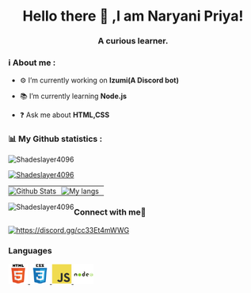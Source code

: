 <h1 align="center">Hello there 👋 ,I am Naryani Priya!</h1>

<h3 align="center">A curious learner.</h3>
<h3 align="left" >ℹ️ About me :</h3>

- ⚙️ I’m currently working on **Izumi(A Discord bot)**

- 📚 I’m currently learning **Node.js**

- ❓ Ask me about **HTML,CSS**


<h3 align="left"> 📊 My Github statistics :</h3>
  
  
<p align="left"> <img src="https://komarev.com/ghpvc/?username=Shadeslayer4096&label=Profile%20views&color=2c6fdb&style=flat" alt="Shadeslayer4096" /> </p>
  
<p align="left"> <a href="https://github.com/ryo-ma/github-profile-trophy"><img src="https://github-profile-trophy.vercel.app/?username=Shadeslayer4096&column=3&margin-w=12&margin-h=12&theme=darkhub" alt="Shadeslayer4096" /></a> </p>
  

<table>

<tr>

<td align="center" style="padding:0;width:50%;">

<img align="center" style="padding:0;" src="https://github-readme-stats.vercel.app/api?username=Shadeslayer4096&show_icons=true&theme=dark&hide_border=true" alt="Github Stats" />

</td>

<td align="center" style="padding:0;width:50%;"td>

<img align="center" style="padding:0;" src="https://github-readme-stats.vercel.app/api/top-langs/?username=Shadeslayer4096" alt="My langs"/>

</td>

</tr>

</table>
  

<p><img align="left" src="https://github-readme-streak-stats.herokuapp.com/?user=Shadeslayer4096&theme=dark" alt="Shadeslayer4096" /></p>
  
  
<h3 align="left">Connect with me💬</h3>
<p align="left">
<a href="https://discord.gg/c33Et4mWWG" target="blank"><img align="center" src="https://discord.com/api/guilds/819977413743607858/embed.png" alt="https://discord.gg/cc33Et4mWWG" height="30" width="40" /></a></p>


<h3 align="left">Languages</h3>

<p align="left"> <a href="https://www.w3.org/html/" target="_blank"> <img src="https://raw.githubusercontent.com/devicons/devicon/master/icons/html5/html5-original-wordmark.svg" alt="html5" width="40" height="40"/> </a> <a href="https://www.w3schools.com/css/" target="_blank"> <img src="https://raw.githubusercontent.com/devicons/devicon/master/icons/css3/css3-original-wordmark.svg" alt="css3" width="40" height="40"/> </a> <a href="https://developer.mozilla.org/en-US/docs/Web/JavaScript" target="_blank"> <img src="https://raw.githubusercontent.com/devicons/devicon/master/icons/javascript/javascript-original.svg" alt="javascript" width="40" height="40"/> </a> <a href="https://nodejs.org" target="_blank"> <img src="https://raw.githubusercontent.com/devicons/devicon/master/icons/nodejs/nodejs-original-wordmark.svg" alt="nodejs" width="40" height="40"/> </a> </p>
